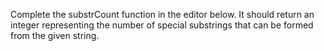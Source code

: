 Complete the substrCount function in the editor below. It should return an integer representing the number of special substrings that can be formed from the given string.
